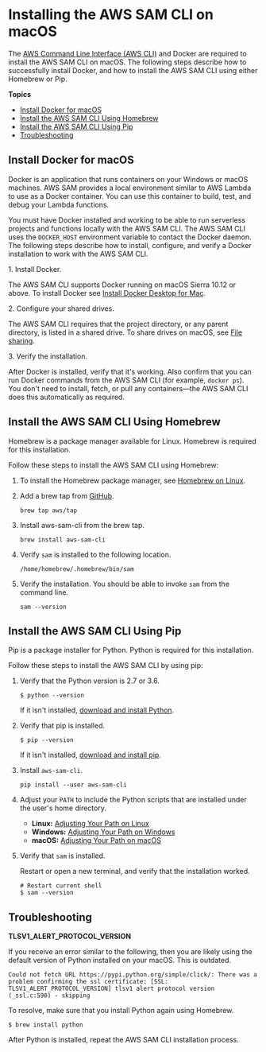 # Installing the AWS SAM CLI on macOS<a name="serverless-sam-cli-install-mac"></a>

The [AWS Command Line Interface \(AWS CLI\)](https://docs.aws.amazon.com/cli/latest/userguide/installing.html) and Docker are required to install the AWS SAM CLI on macOS\. The following steps describe how to successfully install Docker, and how to install the AWS SAM CLI using either Homebrew or Pip\.

**Topics**
+ [Install Docker for macOS](#serverless-sam-cli-install-mac-docker)
+ [Install the AWS SAM CLI Using Homebrew](#serverless-sam-cli-install-mac-homebrew)
+ [Install the AWS SAM CLI Using Pip](#serverless-sam-cli-install-mac-pip)
+ [Troubleshooting](#serverless-sam-cli-install-troubleshooting-mac)

## Install Docker for macOS<a name="serverless-sam-cli-install-mac-docker"></a>

Docker is an application that runs containers on your Windows or macOS machines\. AWS SAM provides a local environment similar to AWS Lambda to use as a Docker container\. You can use this container to build, test, and debug your Lambda functions\.

You must have Docker installed and working to be able to run serverless projects and functions locally with the AWS SAM CLI\. The AWS SAM CLI uses the `DOCKER_HOST` environment variable to contact the Docker daemon\. The following steps describe how to install, configure, and verify a Docker installation to work with the AWS SAM CLI\.

1\. Install Docker\.

The AWS SAM CLI supports Docker running on macOS Sierra 10\.12 or above\. To install Docker see [Install Docker Desktop for Mac](https://docs.docker.com/docker-for-mac/install/)\.

2\. Configure your shared drives\.

The AWS SAM CLI requires that the project directory, or any parent directory, is listed in a shared drive\. To share drives on macOS, see [ File sharing](https://docs.docker.com/docker-for-mac/#file-sharing)\.

3\. Verify the installation\.

After Docker is installed, verify that it's working\. Also confirm that you can run Docker commands from the AWS SAM CLI \(for example, `docker ps`\)\. You don't need to install, fetch, or pull any containers––the AWS SAM CLI does this automatically as required\.

## Install the AWS SAM CLI Using Homebrew<a name="serverless-sam-cli-install-mac-homebrew"></a>

Homebrew is a package manager available for Linux\. Homebrew is required for this installation\.

Follow these steps to install the AWS SAM CLI using Homebrew:

1. To install the Homebrew package manager, see [Homebrew on Linux](https://docs.brew.sh/Homebrew-on-Linux)\.

1. Add a brew tap from [GitHub](https://github.com/aws/homebrew-tap)\.

   ```
   brew tap aws/tap
   ```

1. Install aws\-sam\-cli from the brew tap\.

   ```
   brew install aws-sam-cli
   ```

1. Verify `sam` is installed to the following location\.

   ```
   /home/homebrew/.homebrew/bin/sam
   ```

1. Verify the installation\. You should be able to invoke `sam` from the command line\.

   ```
   sam --version
   ```

## Install the AWS SAM CLI Using Pip<a name="serverless-sam-cli-install-mac-pip"></a>

Pip is a package installer for Python\. Python is required for this installation\.

Follow these steps to install the AWS SAM CLI by using pip:

1. Verify that the Python version is 2\.7 or 3\.6\.

   ```
   $ python --version
   ```

   If it isn't installed, [download and install Python](https://www.python.org/downloads/)\.

1. Verify that pip is installed\.

   ```
   $ pip --version
   ```

   If it isn't installed, [download and install pip](https://pip.pypa.io/en/stable/installing/)\.

1. Install `aws-sam-cli`\.

   ```
   pip install --user aws-sam-cli
   ```

1. Adjust your `PATH` to include the Python scripts that are installed under the user's home directory\.
   + **Linux:** [Adjusting Your Path on Linux](serverless-sam-cli-install-linux-path.md)
   + **Windows:** [Adjusting Your Path on Windows](serverless-sam-cli-install-windows-path.md)
   + **macOS:** [Adjusting Your Path on macOS](serverless-sam-cli-install-mac-path.md)

1. Verify that `sam` is installed\.

   Restart or open a new terminal, and verify that the installation worked\.

   ```
   # Restart current shell
   $ sam --version
   ```

## Troubleshooting<a name="serverless-sam-cli-install-troubleshooting-mac"></a>

**TLSV1\_ALERT\_PROTOCOL\_VERSION**

If you receive an error similar to the following, then you are likely using the default version of Python installed on your macOS\. This is outdated\. 

```
Could not fetch URL https://pypi.python.org/simple/click/: There was a problem confirming the ssl certificate: [SSL: TLSV1_ALERT_PROTOCOL_VERSION] tlsv1 alert protocol version (_ssl.c:590) - skipping
```

To resolve, make sure that you install Python again using Homebrew\.

```
$ brew install python
```

After Python is installed, repeat the AWS SAM CLI installation process\.
